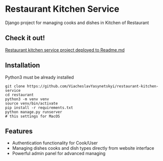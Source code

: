 # Restaurant Kitchen Service

Django project for managing cooks and dishes in Kitchen of Restaurant

## Check it out!

[Restaurant kitchen service project deployed to Readme.md](LINK_HERE)

## Installation

Python3 must be already installed

``` shell
git clone https://github.com/ViacheslavYasynetskyi/restaurant-kitchen-service
cd restaurant
python3 -m venv venv
source venv/bin/activate
pip install -r requirements.txt
python manage.py runserver 
# this settings for MacOS
```

## Features

* Authentication functionality for Cook/User
* Managing dishes cooks and dish types directly from website interface
* Powerful admin panel for advanced managing 

